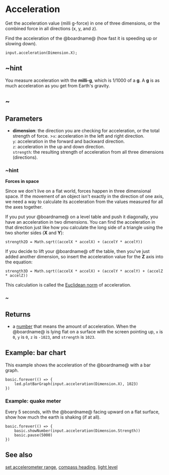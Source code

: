 # Acceleration

Get the acceleration value (milli g-force) in one of three dimensions, or the combined force in all directions (x, y, and z).

Find the acceleration of the @boardname@ (how fast it is speeding up or slowing down).

```sig
input.acceleration(Dimension.X);
```

## ~hint

You measure acceleration with the **milli-g**, which is 1/1000 of a **g**. A **g** is as much acceleration as you get from Earth's gravity.

## ~

## Parameters

* **dimension**: the direction you are checking for acceleration, or the total strength of force. >`x`: acceleration in the left and right direction.  
    `y`: acceleration in the forward and backward direction.  
    `z`: acceleration in the up and down direction.  
    `strength`: the resulting strength of acceleration from all three dimensions (directions).

### ~hint

**Forces in space**

Since we don't live on a flat world, forces happen in three dimensional space. If the movement of an object isn't exactly in the direction of one axis, we need a way to calculate its acceleration from the values measured for all the axes together.

If you put your @boardname@ on a level table and push it diagonally, you have an acceleration in two dimensions. You can find the acceleration in that direction just like how you calculate the long side of a triangle using the two shorter sides (**X** and **Y**):

    strength2D = Math.sqrt((accelX * accelX) + (accelY * accelY))

If you decide to lift your @boardname@ off the table, then you've just added another dimension, so insert the acceleration value for the **Z** axis into the equation:

    strength3D = Math.sqrt((accelX * accelX) + (accelY * accelY) + (accelZ * accelZ))

This calculation is called the [Euclidean norm](https://en.wikipedia.org/wiki/Euclidean_norm) of acceleration.

### ~

## Returns

* a [number](/types/number) that means the amount of acceleration. When the @boardname@ is lying flat on a surface with the screen pointing up, `x` is `0`, `y` is `0`, `z` is `-1023`, and `strength` is `1023`.

## Example: bar chart

This example shows the acceleration of the @boardname@ with a bar graph.

```blocks
basic.forever(() => {
    led.plotBarGraph(input.acceleration(Dimension.X), 1023)
})
```

### Example: quake meter

Every 5 seconds, with the @boardname@ facing upward on a flat surface, show how much the earth is shaking (if at all).

```blocks
basic.forever(() => {
    basic.showNumber(input.acceleration(Dimension.Strength))
    basic.pause(5000)
})
```

## See also

[set accelerometer range](/reference/input/set-accelerometer-range), [compass heading](/reference/input/compass-heading), [light level](/reference/input/light-level)